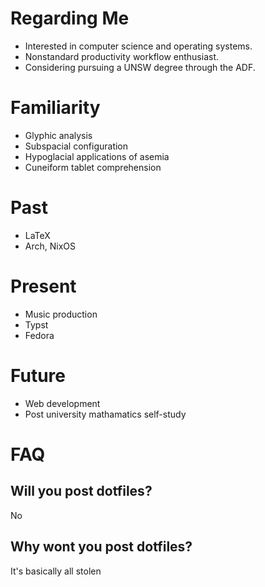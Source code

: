 # Regarding Me
- Interested in computer science and operating systems.
- Nonstandard productivity workflow enthusiast.
- Considering pursuing a UNSW degree through the ADF.

# Familiarity
- Glyphic analysis
- Subspacial configuration
- Hypoglacial applications of asemia
- Cuneiform tablet comprehension

# Past
- LaTeX
- Arch, NixOS

# Present
- Music production
- Typst
- Fedora

# Future
- Web development
- Post university mathamatics self-study

# FAQ
## Will you post dotfiles?
No
## Why wont you post dotfiles?
It's basically all stolen
